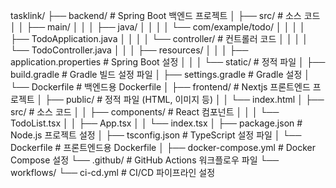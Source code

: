 tasklink/
├── backend/ # Spring Boot 백엔드 프로젝트
│ ├── src/ # 소스 코드
│ │ ├── main/
│ │ │ ├── java/
│ │ │ │ └── com/example/todo/
│ │ │ │ ├── TodoApplication.java
│ │ │ │ └── controller/ # 컨트롤러 코드
│ │ │ │ └── TodoController.java
│ │ │ ├── resources/
│ │ │ ├── application.properties # Spring Boot 설정
│ │ │ └── static/ # 정적 파일
│ ├── build.gradle # Gradle 빌드 설정 파일
│ ├── settings.gradle # Gradle 설정
│ └── Dockerfile # 백엔드용 Dockerfile
│
├── frontend/ # Nextjs 프론트엔드 프로젝트
│ ├── public/ # 정적 파일 (HTML, 이미지 등)
│ │ └── index.html
│ ├── src/ # 소스 코드
│ │ ├── components/ # React 컴포넌트
│ │ │ └── TodoList.tsx
│ │ ├── App.tsx
│ │ └── index.tsx
│ ├── package.json # Node.js 프로젝트 설정
│ ├── tsconfig.json # TypeScript 설정 파일
│ └── Dockerfile # 프론트엔드용 Dockerfile
│
├── docker-compose.yml # Docker Compose 설정
└── .github/ # GitHub Actions 워크플로우 파일
└── workflows/
└── ci-cd.yml # CI/CD 파이프라인 설정
